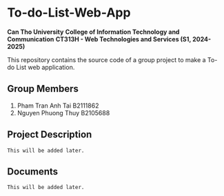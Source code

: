 # To-do-List-Web-App

**Can Tho University**
**College of Information Technology and Communication**
**CT313H - Web Technologies and Services (S1, 2024-2025)**

This repository contains the source code of a group project to make a To-do List web application.

## Group Members

1. Pham Tran Anh Tai B2111862
2. Nguyen Phuong Thuy B2105688

## Project Description

```
This will be added later.
```

## Documents

```
This will be added later.
```
